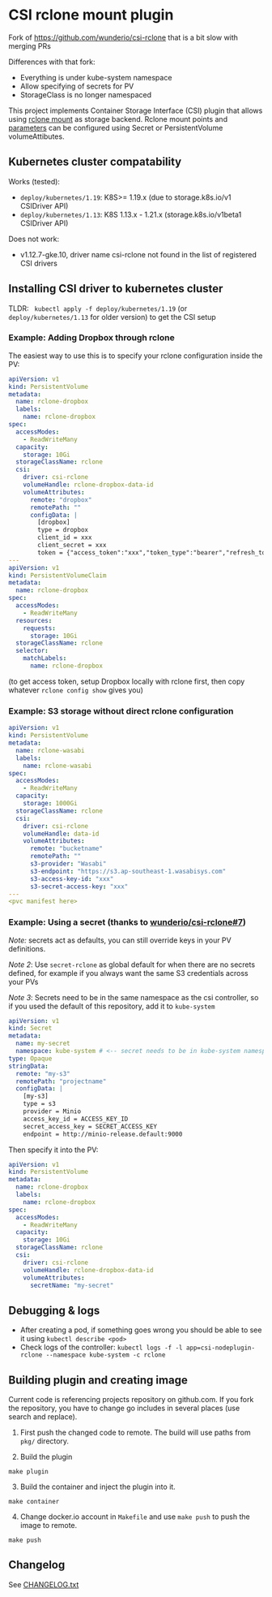 # CSI rclone mount plugin

Fork of https://github.com/wunderio/csi-rclone that is a bit slow with merging PRs

Differences with that fork:

- Everything is under kube-system namespace
- Allow specifying of secrets for PV
- StorageClass is no longer namespaced

This project implements Container Storage Interface (CSI) plugin that allows using [rclone mount](https://rclone.org/) as storage backend. Rclone mount points and [parameters](https://rclone.org/commands/rclone_mount/) can be configured using Secret or PersistentVolume volumeAttibutes.

## Kubernetes cluster compatability

Works (tested):

- `deploy/kubernetes/1.19`: K8S>= 1.19.x (due to storage.k8s.io/v1 CSIDriver API)
- `deploy/kubernetes/1.13`: K8S 1.13.x - 1.21.x (storage.k8s.io/v1beta1 CSIDriver API)

Does not work:

- v1.12.7-gke.10, driver name csi-rclone not found in the list of registered CSI drivers

## Installing CSI driver to kubernetes cluster

TLDR: ` kubectl apply -f deploy/kubernetes/1.19` (or `deploy/kubernetes/1.13` for older version) to get the CSI setup

### Example: Adding Dropbox through rclone

The easiest way to use this is to specify your rclone configuration inside the PV:

```yaml
apiVersion: v1
kind: PersistentVolume
metadata:
  name: rclone-dropbox
  labels:
    name: rclone-dropbox
spec:
  accessModes:
    - ReadWriteMany
  capacity:
    storage: 10Gi
  storageClassName: rclone
  csi:
    driver: csi-rclone
    volumeHandle: rclone-dropbox-data-id
    volumeAttributes:
      remote: "dropbox"
      remotePath: ""
      configData: |
        [dropbox]
        type = dropbox
        client_id = xxx
        client_secret = xxx
        token = {"access_token":"xxx","token_type":"bearer","refresh_token":"xxx","expiry":"xxx"}
---
apiVersion: v1
kind: PersistentVolumeClaim
metadata:
  name: rclone-dropbox
spec:
  accessModes:
    - ReadWriteMany
  resources:
    requests:
      storage: 10Gi
  storageClassName: rclone
  selector:
    matchLabels:
      name: rclone-dropbox
```

(to get access token, setup Dropbox locally with rclone first, then copy whatever `rclone config show` gives you)

### Example: S3 storage without direct rclone configuration

```yaml
apiVersion: v1
kind: PersistentVolume
metadata:
  name: rclone-wasabi
  labels:
    name: rclone-wasabi
spec:
  accessModes:
    - ReadWriteMany
  capacity:
    storage: 1000Gi
  storageClassName: rclone
  csi:
    driver: csi-rclone
    volumeHandle: data-id
    volumeAttributes:
      remote: "bucketname"
      remotePath: ""
      s3-provider: "Wasabi"
      s3-endpoint: "https://s3.ap-southeast-1.wasabisys.com"
      s3-access-key-id: "xxx"
      s3-secret-access-key: "xxx"
---
<pvc manifest here>
```

### Example: Using a secret (thanks to [wunderio/csi-rclone#7](https://github.com/wunderio/csi-rclone/pull/7))

_Note:_ secrets act as defaults, you can still override keys in your PV definitions.

_Note 2_: Use `secret-rclone` as global default for when there are no secrets defined, for example if you always want the same S3 credentials across your PVs

_Note 3_: Secrets need to be in the same namespace as the csi controller, so if you used the default of this repository, add it to `kube-system`

```yaml
apiVersion: v1
kind: Secret
metadata:
  name: my-secret
  namespace: kube-system # <-- secret needs to be in kube-system namespace, same as CSI controller
type: Opaque
stringData:
  remote: "my-s3"
  remotePath: "projectname"
  configData: |
    [my-s3]
    type = s3
    provider = Minio
    access_key_id = ACCESS_KEY_ID
    secret_access_key = SECRET_ACCESS_KEY
    endpoint = http://minio-release.default:9000
```

Then specify it into the PV:

```yaml
apiVersion: v1
kind: PersistentVolume
metadata:
  name: rclone-dropbox
  labels:
    name: rclone-dropbox
spec:
  accessModes:
    - ReadWriteMany
  capacity:
    storage: 10Gi
  storageClassName: rclone
  csi:
    driver: csi-rclone
    volumeHandle: rclone-dropbox-data-id
    volumeAttributes:
      secretName: "my-secret"
```

## Debugging & logs

- After creating a pod, if something goes wrong you should be able to see it using `kubectl describe <pod>`
- Check logs of the controller: `kubectl logs -f -l app=csi-nodeplugin-rclone --namespace kube-system -c rclone`

## Building plugin and creating image

Current code is referencing projects repository on github.com. If you fork the repository, you have to change go includes in several places (use search and replace).

1. First push the changed code to remote. The build will use paths from `pkg/` directory.

2. Build the plugin

```
make plugin
```

3. Build the container and inject the plugin into it.

```
make container
```

4. Change docker.io account in `Makefile` and use `make push` to push the image to remote.

```
make push
```

## Changelog

See [CHANGELOG.txt](CHANGELOG.txt)
